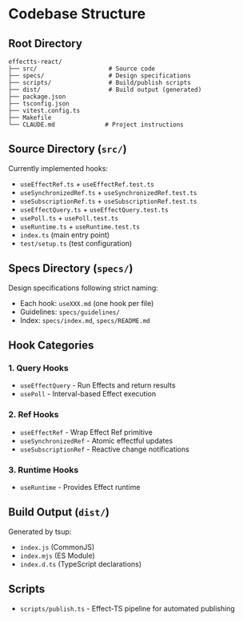 # Codebase Structure

## Root Directory
```
effectts-react/
├── src/                    # Source code
├── specs/                  # Design specifications
├── scripts/                # Build/publish scripts
├── dist/                   # Build output (generated)
├── package.json
├── tsconfig.json
├── vitest.config.ts
├── Makefile
└── CLAUDE.md              # Project instructions
```

## Source Directory (`src/`)
Currently implemented hooks:
- `useEffectRef.ts` + `useEffectRef.test.ts`
- `useSynchronizedRef.ts` + `useSynchronizedRef.test.ts`
- `useSubscriptionRef.ts` + `useSubscriptionRef.test.ts`
- `useEffectQuery.ts` + `useEffectQuery.test.ts`
- `usePoll.ts` + `usePoll.test.ts`
- `useRuntime.ts` + `useRuntime.test.ts`
- `index.ts` (main entry point)
- `test/setup.ts` (test configuration)

## Specs Directory (`specs/`)
Design specifications following strict naming:
- Each hook: `useXXX.md` (one hook per file)
- Guidelines: `specs/guidelines/`
- Index: `specs/index.md`, `specs/README.md`

## Hook Categories

### 1. Query Hooks
- `useEffectQuery` - Run Effects and return results
- `usePoll` - Interval-based Effect execution

### 2. Ref Hooks
- `useEffectRef` - Wrap Effect Ref primitive
- `useSynchronizedRef` - Atomic effectful updates
- `useSubscriptionRef` - Reactive change notifications

### 3. Runtime Hooks
- `useRuntime` - Provides Effect runtime

## Build Output (`dist/`)
Generated by tsup:
- `index.js` (CommonJS)
- `index.mjs` (ES Module)
- `index.d.ts` (TypeScript declarations)

## Scripts
- `scripts/publish.ts` - Effect-TS pipeline for automated publishing
